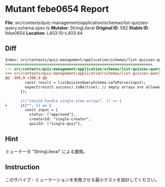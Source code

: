 # Mutant febe0654 Report

**File**: src/contexts/quiz-management/application/schemas/list-quizzes-query.schema.spec.ts
**Mutator**: StringLiteral
**Original ID**: 582
**Stable ID**: febe0654
**Location**: L403:10–L403:44

## Diff

```diff
Index: src/contexts/quiz-management/application/schemas/list-quizzes-query.schema.spec.ts
===================================================================
--- src/contexts/quiz-management/application/schemas/list-quizzes-query.schema.spec.ts	original
+++ src/contexts/quiz-management/application/schemas/list-quizzes-query.schema.spec.ts	mutated #582
@@ -399,9 +399,9 @@
         const result = listQuizzesQuerySchema.safeParse(input);
         expect(result.success).toBe(true); // empty arrays are allowed, status will use default
       });
 
-      it("should handle single-item arrays", () => {
+      it("", () => {
         const input = {
           status: ["approved"],
           creatorId: "single-creator",
           quizId: ["single-quiz"],
```

## Hint

ミューテータ "StringLiteral" による置換。

## Instruction

このサバイブ・ミューテーションを失敗させる最小テストを設計してください。
